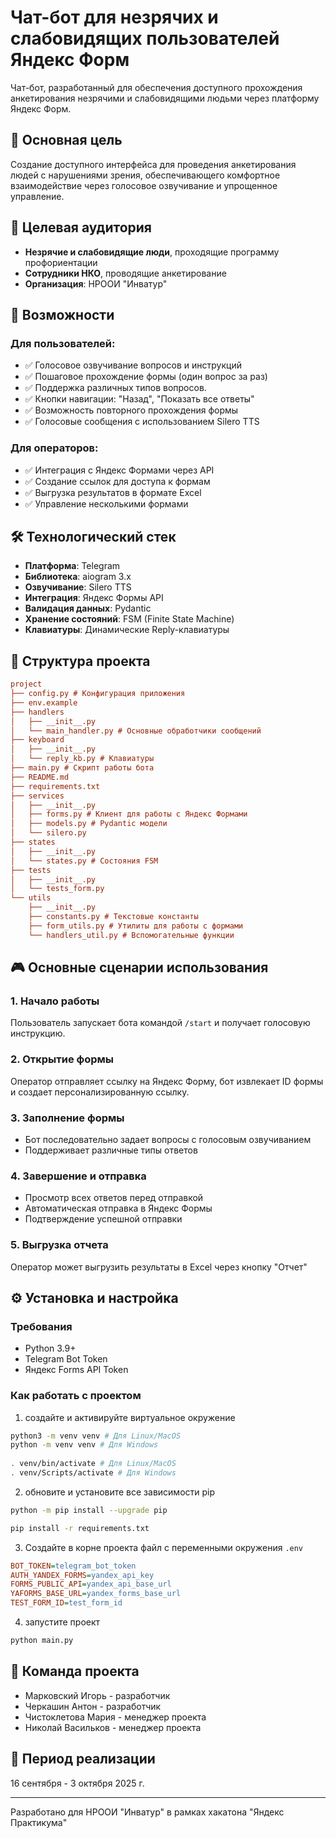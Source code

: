 # Чат-бот для незрячих и слабовидящих пользователей Яндекс Форм

Чат-бот, разработанный для обеспечения доступного прохождения анкетирования незрячими и слабовидящими людьми через платформу Яндекс Форм.

## 🎯 Основная цель

Создание доступного интерфейса для проведения анкетирования людей с нарушениями зрения, обеспечивающего комфортное взаимодействие через голосовое озвучивание и упрощенное управление.

## 👥 Целевая аудитория

- **Незрячие и слабовидящие люди**, проходящие программу профориентации
- **Сотрудники НКО**, проводящие анкетирование
- **Организация**: НРООИ "Инватур"

## 🚀 Возможности

### Для пользователей:
- ✅ Голосовое озвучивание вопросов и инструкций
- ✅ Пошаговое прохождение формы (один вопрос за раз)
- ✅ Поддержка различных типов вопросов.
- ✅ Кнопки навигации: "Назад", "Показать все ответы"
- ✅ Возможность повторного прохождения формы
- ✅ Голосовые сообщения с использованием Silero TTS

### Для операторов:
- ✅ Интеграция с Яндекс Формами через API
- ✅ Создание ссылок для доступа к формам
- ✅ Выгрузка результатов в формате Excel
- ✅ Управление несколькими формами

## 🛠 Технологический стек

- **Платформа**: Telegram
- **Библиотека**: aiogram 3.x
- **Озвучивание**: Silero TTS
- **Интеграция**: Яндекс Формы API
- **Валидация данных**: Pydantic
- **Хранение состояний**: FSM (Finite State Machine)
- **Клавиатуры**: Динамические Reply-клавиатуры

## 📁 Структура проекта

```ini
project
├── config.py # Конфигурация приложения
├── env.example
├── handlers
│   ├── __init__.py
│   └── main_handler.py # Основные обработчики сообщений
├── keyboard
│   ├── __init__.py
│   └── reply_kb.py # Клавиатуры
├── main.py # Скрипт работы бота
├── README.md
├── requirements.txt
├── services
│   ├── __init__.py
│   ├── forms.py # Клиент для работы с Яндекс Формами
│   ├── models.py # Pydantic модели
│   └── silero.py
├── states
│   ├── __init__.py
│   └── states.py # Состояния FSM
├── tests
│   ├── __init__.py
│   └── tests_form.py
└── utils
    ├── __init__.py
    ├── constants.py # Текстовые константы
    ├── form_utils.py # Утилиты для работы с формами
    └── handlers_util.py # Вспомогательные функции
```



## 🎮 Основные сценарии использования

### 1. Начало работы
Пользователь запускает бота командой `/start` и получает голосовую инструкцию.

### 2. Открытие формы
Оператор отправляет ссылку на Яндекс Форму, бот извлекает ID формы и создает персонализированную ссылку.

### 3. Заполнение формы
- Бот последовательно задает вопросы с голосовым озвучиванием
- Поддерживает различные типы ответов

### 4. Завершение и отправка
- Просмотр всех ответов перед отправкой
- Автоматическая отправка в Яндекс Формы
- Подтверждение успешной отправки

### 5. Выгрузка отчета
Оператор может выгрузить результаты в Excel через кнопку "Отчет"

## ⚙️ Установка и настройка

### Требования
- Python 3.9+
- Telegram Bot Token
- Яндекс Forms API Token

### Как работать с проектом

1. создайте и активируйте виртуальное окружение
```bash
python3 -m venv venv # Для Linux/MacOS
python -m venv venv # Для Windows
    
. venv/bin/activate # Для Linux/MacOS
. venv/Scripts/activate # Для Windows
```

2. обновите и установите все зависимости pip
```bash
python -m pip install --upgrade pip

pip install -r requirements.txt
```

3. Создайте в корне проекта файл с переменными окружения `.env`
```ini
BOT_TOKEN=telegram_bot_token
AUTH_YANDEX_FORMS=yandex_api_key
FORMS_PUBLIC_API=yandex_api_base_url
YAFORMS_BASE_URL=yandex_forms_base_url
TEST_FORM_ID=test_form_id
```

4. запустите проект
```bash
python main.py
```

## 👥 Команда проекта
- Марковский Игорь - разработчик
- Черкашин Антон - разработчик
- Чистоклетова Мария - менеджер проекта
- Николай Васильков - менеджер проекта


## 📅 Период реализации
16 сентября - 3 октября 2025 г.

---
Разработано для НРООИ "Инватур" в рамках хакатона "Яндекс Практикума"

